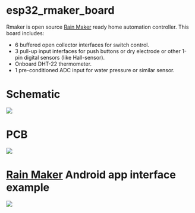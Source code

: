 # esp32_rmaker_board

Rmaker is open source [Rain Maker](https://rainmaker.espressif.com/) ready home automation controller. This board includes:

* 6 buffered open collector interfaces for switch control.
* 3 pull-up input interfaces for push buttons or dry electrode or other 1-pin digital sensors (like Hall-sensor).
* Onboard DHT-22 thermometer.
* 1 pre-conditioned ADC input for water pressure or similar sensor.

# Schematic
![](https://i.ibb.co/VJNwNN0/rmaker-schematic.png)

# PCB
![](https://i.ibb.co/NC6wXGM/rmaker.png)

# [Rain Maker](https://rainmaker.espressif.com/) Android app interface example
![](https://i.ibb.co/LdtL0CB/espressif-rainmaker.jpg)

